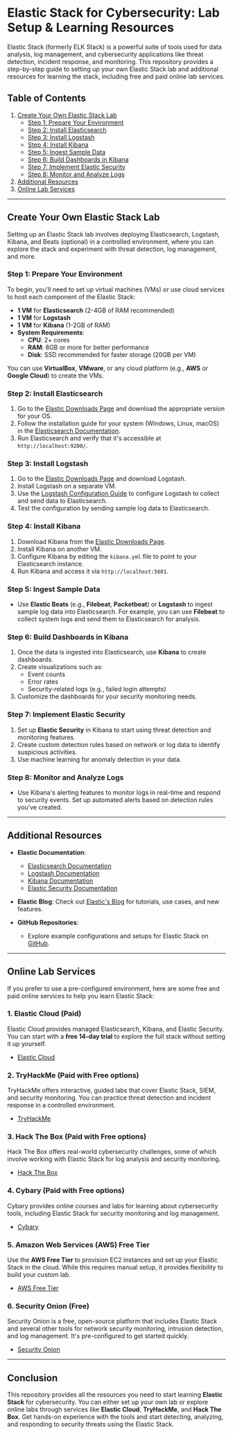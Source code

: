 # Elastic Stack for Cybersecurity: Lab Setup & Learning Resources

Elastic Stack (formerly ELK Stack) is a powerful suite of tools used for data analysis, log management, and cybersecurity applications like threat detection, incident response, and monitoring. This repository provides a step-by-step guide to setting up your own Elastic Stack lab and additional resources for learning the stack, including free and paid online lab services.

## Table of Contents

1. [Create Your Own Elastic Stack Lab](#create-your-own-elastic-stack-lab)
    - [Step 1: Prepare Your Environment](#step-1-prepare-your-environment)
    - [Step 2: Install Elasticsearch](#step-2-install-elasticsearch)
    - [Step 3: Install Logstash](#step-3-install-logstash)
    - [Step 4: Install Kibana](#step-4-install-kibana)
    - [Step 5: Ingest Sample Data](#step-5-ingest-sample-data)
    - [Step 6: Build Dashboards in Kibana](#step-6-build-dashboards-in-kibana)
    - [Step 7: Implement Elastic Security](#step-7-implement-elastic-security)
    - [Step 8: Monitor and Analyze Logs](#step-8-monitor-and-analyze-logs)
2. [Additional Resources](#additional-resources)
3. [Online Lab Services](#online-lab-services)

---

## Create Your Own Elastic Stack Lab

Setting up an Elastic Stack lab involves deploying Elasticsearch, Logstash, Kibana, and Beats (optional) in a controlled environment, where you can explore the stack and experiment with threat detection, log management, and more.

### Step 1: Prepare Your Environment

To begin, you'll need to set up virtual machines (VMs) or use cloud services to host each component of the Elastic Stack:

- **1 VM** for **Elasticsearch** (2-4GB of RAM recommended)
- **1 VM** for **Logstash**
- **1 VM** for **Kibana** (1-2GB of RAM)
- **System Requirements**:
  - **CPU**: 2+ cores
  - **RAM**: 8GB or more for better performance
  - **Disk**: SSD recommended for faster storage (20GB per VM)

You can use **VirtualBox**, **VMware**, or any cloud platform (e.g., **AWS** or **Google Cloud**) to create the VMs.

### Step 2: Install Elasticsearch

1. Go to the [Elastic Downloads Page](https://www.elastic.co/downloads/elasticsearch) and download the appropriate version for your OS.
2. Follow the installation guide for your system (Windows, Linux, macOS) in the [Elasticsearch Documentation](https://www.elastic.co/guide/en/elasticsearch/reference/index.html).
3. Run Elasticsearch and verify that it's accessible at `http://localhost:9200/`.

### Step 3: Install Logstash

1. Go to the [Elastic Downloads Page](https://www.elastic.co/downloads/logstash) and download Logstash.
2. Install Logstash on a separate VM.
3. Use the [Logstash Configuration Guide](https://www.elastic.co/guide/en/logstash/current/index.html) to configure Logstash to collect and send data to Elasticsearch.
4. Test the configuration by sending sample log data to Elasticsearch.

### Step 4: Install Kibana

1. Download Kibana from the [Elastic Downloads Page](https://www.elastic.co/downloads/kibana).
2. Install Kibana on another VM.
3. Configure Kibana by editing the `kibana.yml` file to point to your Elasticsearch instance.
4. Run Kibana and access it via `http://localhost:5601`.

### Step 5: Ingest Sample Data

- Use **Elastic Beats** (e.g., **Filebeat**, **Packetbeat**) or **Logstash** to ingest sample log data into Elasticsearch. For example, you can use **Filebeat** to collect system logs and send them to Elasticsearch for analysis.

### Step 6: Build Dashboards in Kibana

1. Once the data is ingested into Elasticsearch, use **Kibana** to create dashboards.
2. Create visualizations such as:
   - Event counts
   - Error rates
   - Security-related logs (e.g., failed login attempts)
3. Customize the dashboards for your security monitoring needs.

### Step 7: Implement Elastic Security

1. Set up **Elastic Security** in Kibana to start using threat detection and monitoring features.
2. Create custom detection rules based on network or log data to identify suspicious activities.
3. Use machine learning for anomaly detection in your data.

### Step 8: Monitor and Analyze Logs

- Use Kibana's alerting features to monitor logs in real-time and respond to security events. Set up automated alerts based on detection rules you've created.

---

## Additional Resources

- **Elastic Documentation**:
  - [Elasticsearch Documentation](https://www.elastic.co/guide/en/elasticsearch/reference/current/index.html)
  - [Logstash Documentation](https://www.elastic.co/guide/en/logstash/current/index.html)
  - [Kibana Documentation](https://www.elastic.co/guide/en/kibana/current/index.html)
  - [Elastic Security Documentation](https://www.elastic.co/guide/en/security/current/index.html)

- **Elastic Blog**: Check out [Elastic's Blog](https://www.elastic.co/blog) for tutorials, use cases, and new features.

- **GitHub Repositories**:
  - Explore example configurations and setups for Elastic Stack on [GitHub](https://github.com/elastic).

---

## Online Lab Services

If you prefer to use a pre-configured environment, here are some free and paid online services to help you learn Elastic Stack:

### 1. **Elastic Cloud (Paid)**

Elastic Cloud provides managed Elasticsearch, Kibana, and Elastic Security. You can start with a **free 14-day trial** to explore the full stack without setting it up yourself.

- [Elastic Cloud](https://www.elastic.co/cloud/)

### 2. **TryHackMe** (Paid with Free options)

TryHackMe offers interactive, guided labs that cover Elastic Stack, SIEM, and security monitoring. You can practice threat detection and incident response in a controlled environment.

- [TryHackMe](https://www.tryhackme.com/)

### 3. **Hack The Box** (Paid with Free options)

Hack The Box offers real-world cybersecurity challenges, some of which involve working with Elastic Stack for log analysis and security monitoring.

- [Hack The Box](https://www.hackthebox.eu/)

### 4. **Cybary** (Paid with Free options)

Cybary provides online courses and labs for learning about cybersecurity tools, including Elastic Stack for security monitoring and log management.

- [Cybary](https://www.cybrary.it/)

### 5. **Amazon Web Services (AWS) Free Tier**

Use the **AWS Free Tier** to provision EC2 instances and set up your Elastic Stack in the cloud. While this requires manual setup, it provides flexibility to build your custom lab.

- [AWS Free Tier](https://aws.amazon.com/free/)

### 6. **Security Onion (Free)**

Security Onion is a free, open-source platform that includes Elastic Stack and several other tools for network security monitoring, intrusion detection, and log management. It's pre-configured to get started quickly.

- [Security Onion](https://securityonion.net/)

---

## Conclusion

This repository provides all the resources you need to start learning **Elastic Stack** for cybersecurity. You can either set up your own lab or explore online labs through services like **Elastic Cloud**, **TryHackMe**, and **Hack The Box**. Get hands-on experience with the tools and start detecting, analyzing, and responding to security threats using the Elastic Stack.
